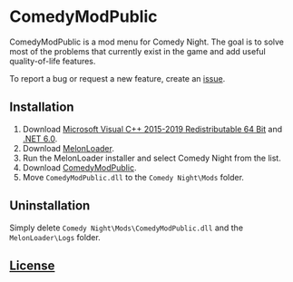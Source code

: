 # ComedyModPublic

ComedyModPublic is a mod menu for Comedy Night. The goal is to solve most of the problems that currently exist in the game and add useful quality-of-life features.

To report a bug or request a new feature, create an [issue](https://github.com/BlueLobsterSoftware/ComedyModPublic/issues).

## Installation

1. Download [Microsoft Visual C++ 2015-2019 Redistributable 64 Bit](https://aka.ms/vs/16/release/vc_redist.x64.exe) and [.NET 6.0](https://download.visualstudio.microsoft.com/download/pr/396abf58-60df-4892-b086-9ed9c7a914ba/eb344c08fa7fc303f46d6905a0cb4ea3/dotnet-sdk-6.0.428-win-x64.exe).
2. Download [MelonLoader](https://github.com/LavaGang/MelonLoader.Installer/releases/latest/download/MelonLoader.Installer.exe).
3. Run the MelonLoader installer and select Comedy Night from the list.
4. Download [ComedyModPublic](https://github.com/BlueLobsterSoftware/ComedyModPublic/releases).
5. Move `ComedyModPublic.dll` to the `Comedy Night\Mods` folder.

## Uninstallation

Simply delete `Comedy Night\Mods\ComedyModPublic.dll` and the `MelonLoader\Logs` folder.

## [License](https://github.com/BlueLobsterSoftware/ComedyModPublic/blob/main/LICENSE)

